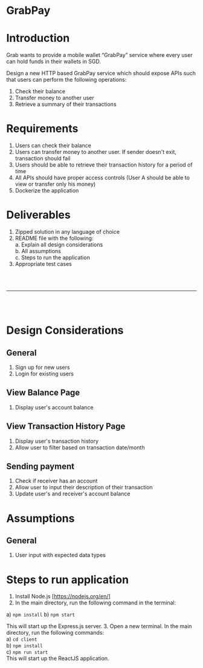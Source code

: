 # GrabPay

# Introduction
Grab wants to provide a mobile wallet “GrabPay” service where every user can hold funds in their wallets in SGD.

Design a new HTTP based GrabPay service which should expose APIs such that users can perform the following operations:
1. Check their balance
2. Transfer money to another user
3. Retrieve a summary of their transactions

# Requirements
1. Users can check their balance
2. Users can transfer money to another user. If sender doesn't exit, transaction should fail
3. Users should be able to retrieve their transaction history for a period of time
4. All APIs should have proper access controls (User A should be able to view or transfer only his money)
5. Dockerize the application

# Deliverables
1. Zipped solution in any language of choice
2. README file with the following: <br>
    a. Explain all design considerations <br>
    b. All assumptions <br>
    c. Steps to run the application
3. Appropriate test cases
<br>
<br>
<hr>
<br>
<br>

# Design Considerations

## General
1. Sign up for new users
2. Login for existing users

## View Balance Page
1. Display user's account balance

## View Transaction History Page
1. Display user's transaction history
2. Allow user to filter based on transaction date/month

## Sending payment
1. Check if receiver has an account
2. Allow user to input their description of their transaction
3. Update user's and receiver's account balance

# Assumptions

## General
1. User input with expected data types



# Steps to run application
1. Install Node.js [https://nodejs.org/en/]
2. In the main directory, run the following command in the terminal: 

a) `npm install`
b) `npm start`

This will start up the Express.js server.
3. Open a new terminal. In the main directory, run the following commands:
<br>
a) `cd client`
<br>
b) `npm install`
<br>
c) `npm run start`
<br>
This will start up the ReactJS application.